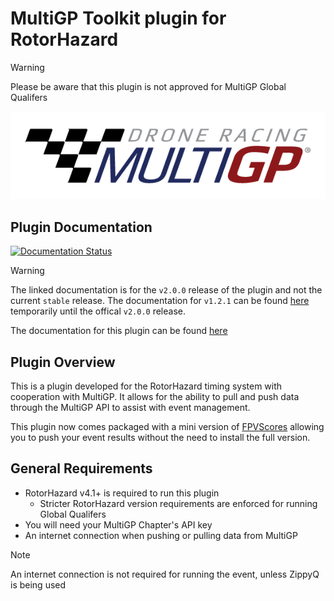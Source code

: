 # MultiGP Toolkit plugin for RotorHazard

> [!WARNING]
> Please be aware that this plugin is not approved for MultiGP Global Qualifers 

![MultiGP](docs/multigp-logo.png)

## Plugin Documentation

[![Documentation Status](https://readthedocs.org/projects/multigp-toolkit/badge/?version=latest)](https://multigp-toolkit.readthedocs.io/en/latest/?badge=latest)

> [!WARNING]
> The linked documentation is for the `v2.0.0` release of the plugin and not the current `stable` release.
> The documentation for `v1.2.1` can be found [here](https://github.com/i-am-grub/MultiGP_Toolkit/blob/temp/README.md) temporarily until the offical `v2.0.0` release.

The documentation for this plugin can be found [here](https://multigp-toolkit.readthedocs.io)
## Plugin Overview

This is a plugin developed for the RotorHazard timing system with cooperation with MultiGP. It allows for the ability to pull and push data through the MultiGP API to assist with event management.

This plugin now comes packaged with a mini version of [FPVScores](https://github.com/FPVScores/FPVScores) allowing you to push your event results without the need to install the full version.

## General Requirements

- RotorHazard v4.1+ is required to run this plugin
   - Stricter RotorHazard version requirements are enforced for running Global Qualifers
- You will need your MultiGP Chapter's API key
- An internet connection when pushing or pulling data from MultiGP

> [!NOTE]
> An internet connection is not required for running the event, unless ZippyQ is being used